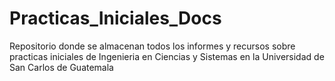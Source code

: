 # Practicas_Iniciales_Docs
 Repositorio donde se almacenan todos los informes y recursos sobre practicas iniciales de Ingenieria en Ciencias y Sistemas en la Universidad de San Carlos de Guatemala
